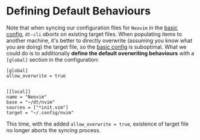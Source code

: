 # Defining Default Behaviours

Note that when syncing our configuration files for `Neovim` in the [basic
config](/config/guide/), `dt-cli` _aborts_ on existing target files.  When
populating items to another machine, it's better to directly overwrite
(assuming you know what you are doing) the target file, so the [basic
config](/config/guide/) is suboptimal.  What we could do is to additionally **define
the default overwriting behaviours** with a `[global]` section in the
configuration:

```toml{1-4}
[global]
allow_overwrite = true


[[local]]
name = "Neovim"
base = "~/dt/nvim"
sources = ["*init.vim"]
target = "~/.config/nvim"
```

This time, with the added `allow_overwrite = true`, existence of target file
no longer aborts the syncing process.
